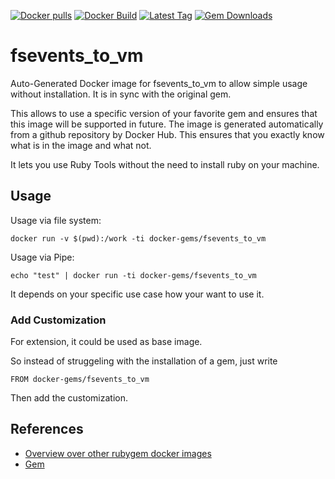 [![Docker pulls](https://img.shields.io/docker/pulls/rubygem/fsevents_to_vm.svg)](https://hub.docker.com/r/rubygem/fsevents_to_vm/)
[![Docker Build](https://img.shields.io/docker/automated/rubygem/fsevents_to_vm.svg)](https://hub.docker.com/r/rubygem/fsevents_to_vm/)
[![Latest Tag](https://img.shields.io/github/tag/docker-rubygem/fsevents_to_vm.svg)](https://hub.docker.com/r/rubygem/fsevents_to_vm/)
[![Gem Downloads](https://img.shields.io/gem/dt/fsevents_to_vm.svg)](https://rubygems.org/gems/fsevents_to_vm/)
# fsevents_to_vm

Auto-Generated Docker image for fsevents_to_vm to allow simple usage without installation.
It is in sync with the original gem.

This allows to use a specific version of your favorite gem and ensures that this image will be supported in future.
The image is generated automatically from a github repository by Docker Hub.
This ensures that you exactly know what is in the image and what not.

It lets you use Ruby Tools without the need to install ruby on your machine.

## Usage

Usage via file system:

`docker run -v $(pwd):/work -ti docker-gems/fsevents_to_vm`

Usage via Pipe:

`echo "test" | docker run -ti docker-gems/fsevents_to_vm`

It depends on your specific use case how your want to use it.

### Add Customization

For extension, it could be used as base image.

So instead of struggeling with the installation of a gem, just write

`FROM docker-gems/fsevents_to_vm`

Then add the customization.

## References

 - [Overview over other rubygem docker images](https://github.com/thinkbot/docker-rubygem)
 - [Gem](https://rubygems.org/gems/fsevents_to_vm/)
